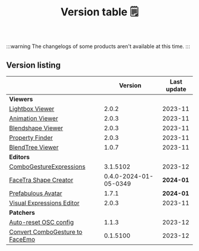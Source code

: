 ﻿---
title: Version table 🗒️
sidebar_position: 1
#hide_table_of_contents: true
#hide_title: true
description: List of all current versions
---

:::warning
The changelogs of some products aren't available at this time.
:::

## Version listing

|                                                                     | Version               | Last update |
|---------------------------------------------------------------------|-----------------------|-------------|
| **Viewers**                                                         |                       |             |
| [Lightbox Viewer](./changelogs/lightbox-viewer)                     | 2.0.2                 | 2023-11     |
| [Animation Viewer](./changelogs/animation-viewer)                   | 2.0.3                 | 2023-11     |
| [Blendshape Viewer](./changelogs/blendshape-viewer)                 | 2.0.3                 | 2023-11     |
| [Property Finder](./changelogs/property-finder)                     | 2.0.3                 | 2023-11     |
| [BlendTree Viewer](./changelogs/blendtree-viewer)                   | 1.0.7                 | 2023-11     |
| **Editors**                                                         |                       |             |
| [ComboGestureExpressions](./changelogs/combo-gesture-expressions)   | 3.1.5102              | 2023-12     |
| [FaceTra Shape Creator](./changelogs/facetra-shape-creator)         | 0.4.0-2024-01-05-0349 | **2024-01** |
| [Prefabulous Avatar](./changelogs/prefabulous-avatar)               | 1.7.1                 | **2024-01** |
| [Visual Expressions Editor](./changelogs/visual-expressions-editor) | 2.0.3                 | 2023-11     |
| **Patchers**                                                        |                       |             |           
| [Auto-reset OSC config](./changelogs/auto-reset-osc-config)         | 1.1.3                 | 2023-12     |       
| [Convert ComboGesture to FaceEmo](./changelogs/cge-to-faceemo)      | 0.1.5100              | 2023-12     |

[//]: # (| [**ResilienceVR**]&#40;./resilience&#41;                                                    |      |)
[//]: # (| [⭐ Double Hip Tracker]&#40;./changelogs/double-hip-tracker&#41;                               |      |)
[//]: # (| [⭐ VeryHaï]&#40;./changelogs/very-h&#41;                                                      |      |)
[//]: # (| [Constraint Track Animation Creator]&#40;./changelogs/constraint-track-animation-creator&#41; |      |)
[//]: # (| [Expressions Menu Hierarchy Editor]&#40;./changelogs/expressions-menu-hierarchy-editor&#41;   |      |)
[//]: # (| [⭐ FaceTra Shape Creator]&#40;./changelogs/facetra-shape-creator&#41;                         |      |)
[//]: # (| [⭐ IconGen]&#40;./changelogs/icon-gen&#41;                                                    |      |)
[//]: # (| [IconGen Thumbnail]&#40;./changelogs/icon-gen#capture-thumbnails-for-vrchat-in-play-mode&#41; |      |)
[//]: # (| [⭐ Vixen]&#40;./changelogs/vixen&#41;                                                         |      |)
[//]: # (| [Animator As Code]&#40;./changelogs/animator-as-code&#41;                                     | ✅    |)
[//]: # (| [Modular Avatar As Code]&#40;./changelogs/animator-as-code/functions/modular-avatar&#41;      | ✅    |)
[//]: # (| **Patchers**                                                                        |      |)
[//]: # (| [Unity 2018 to 2019 Cloth Transfer]&#40;./changelogs/cloth-transfer&#41;                      |      |)